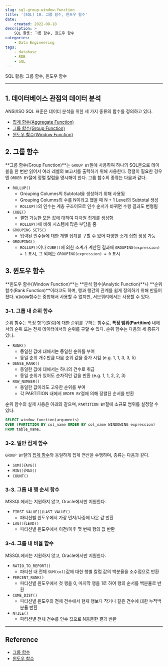 ```yaml
---
slug: sql-group-window-function
title: '[SQL] 10. 그룹 함수, 윈도우 함수'
date:
    created: 2022-08-18
description: >
    SQL 활용: 그룹 함수, 윈도우 함수
categories:
    - Data Engineering
tags:
    - database
    - RDB
    - SQL
---
```


SQL 활용: 그룹 함수, 윈도우 함수  

<!-- more -->

---

## 1. 데이터베이스 관점의 데이터 분석

ANSI/ISO SQL 표준은 데이터 분석을 위한 세 가지 종류의 함수를 정의하고 있다.  

- [집계 함수(Aggregate Function)](2022-08-13-sql_where_groupby.md/#3-1-집계-함수)
- [그룹 함수(Group Function)](#2-그룹-함수)
- [윈도우 함수(Window Function)](#3-윈도우-함수)

## 2. 그룹 함수

**그룹 함수(Group Function)**는 `GROUP BY`절에 사용하여 하나의 SQL문으로 테이블을 한 번만 읽어서 여러 레벨의 보고서를 출력하기 위해 사용한다. 정렬이 필요한 경우엔 `ORDER BY`절에 정렬 칼럼을 명시해야 한다. 그룹 함수의 종류는 다음과 같다.  

- `ROLLUP()`
    - Grouping Columns의 Subtotal을 생성하기 위해 사용됨
    - Grouping Columns의 수를 N이라고 했을 때 N + 1 Level의 Subtotal 생성
    - `ROLLUP()`의 인수는 계층 구조이므로 인수 순서가 바뀌면 수행 결과도 변형됨
- `CUBE()`
    - 결합 가능한 모든 값에 대하여 다차원 집계를 생성함
    - `ROLLUP()`에 비해 시스템에 많은 부담을 줌
- `GROUPING SETS()`
    - 입력된 인수들에 대한 개별 집계를 구할 수 있어 다양한 소계 집합 생성 가능
- `GROUPING()`
    - `ROLLUP()`이나 `CUBE()`에 의한 소계가 계산된 결과에 `GROUPING(expression) = 1` 표시, 그 외에는 `GROUPING(expression) = 0` 표시

## 3. 윈도우 함수

**윈도우 함수(Window Function)**는 **분석 함수(Analytic Function)**나 **순위 함수(Rank Function)**이라고도 하며, 행과 행간의 관계를 쉽게 정의하기 위해 만들어졌다. `WINDOW`함수는 중첩해서 사용할 수 없지만, 서브쿼리에서는 사용할 수 있다.  

### 3-1. 그룹 내 순위 함수

순위 함수는 특정 항목(칼럼)에 대한 순위를 구하는 함수로, **특정 범위(Partition)** 내에서의 순위 또는 전체 데이터에서의 순위를 구할 수 있다. 순위 함수는 다음의 세 종류가 있다.  

- `RANK()`
    - 동일한 값에 대해서는 동일한 순위를 부여
    - 동일 순위 개수만큼 다음 순위 값을 증가 시킴 (e.g. 1, 1, 3, 3, 5)
- `DENSE_RANK()`
    - 동일한 값에 대해서는 하나의 건수로 취급
    - 동일 순위가 있어도 순차적인 값을 반환 (e.g. 1, 1, 2, 2, 3)
- `ROW_NUMBER()`
    - 동일한 값이라도 고유한 순위를 부여
    - 각 PARTITION 내에서 `ORDER BY`절에 의해 정렬된 순서를 반환

순위 함수의 실제 사용은 아래와 같으며, `PARTITION BY`절에 소규모 범위를 설정할 수 있다.  

```sql
SELECT window_function(arguments)
OVER (PARTITION BY col_name ORDER BY col_name WINDOWING expression)
FROM table_name;
```

### 3-2. 일반 집계 함수

`GROUP BY`절의 [집계 함수](2022-08-13-sql_where_groupby.md/#3-1-집계-함수)와 동일하게 집계 연산을 수행하며, 종류는 다음과 같다.  

- `SUM()`/`AVG()`
- `MIN()`/`MAX()`
- `COUNT()`

### 3-3. 그룹 내 행 순서 함수

MSSQL에서는 지원하지 않고, Oracle에서만 지원한다.  

- `FIRST_VALUE()`/`LAST_VALUE()`
    - 파티션별 윈도우에서 가장 먼저/나중에 나온 값 반환
- `LAG()`/`LEAD()`
    - 파티션별 윈도우에서 이전/이후 몇 번째 행의 값 반환

### 3-4. 그룹 내 비율 함수

MSSQL에서는 지원하지 않고, Oracle에서만 지원한다.  

- `RATIO_TO_REPORT()`
    - 파티션 내 전체 `SUM(col)`값에 대한 행별 칼럼 값의 백분율을 소수점으로 반환
- `PERCENT_RANK()`
    - 파티션별 윈도우에서 첫 행을 0, 마지막 행을 1로 하여 행의 순서를 백분율로 반환
- `CUME_DIST()`
    - 파티션별 윈도우의 전체 건수에서 현재 행보다 작거나 같은 건수에 대한 누적백분율 반환
- `NTILE()`
    - 파티션별 전체 건수를 인수 값으로 N등분한 결과 반환

---
## Reference
- [그룹 함수](https://dataonair.or.kr/db-tech-reference/d-guide/sql/?pageid=3&mod=document&uid=350)
- [윈도우 함수](https://dataonair.or.kr/db-tech-reference/d-guide/sql/?pageid=3&mod=document&uid=351)